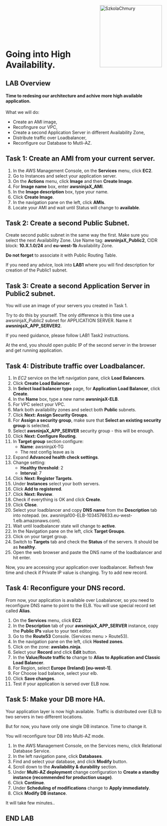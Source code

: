 <img src="https://szkolachmury.pl/wp-content/themes/Szkola_Chmury/img/logo.png" alt="SzkolaChmury" width="200" align="right">
<br><br>
<br><br>
<br><br>

# Going into High Availability.

## LAB Overview

#### Time to redesing our architecture and achive more high available application.

What we will do:
* Create an AMI image,
* Recofingure our VPC,
* Create a second Application Server in different Availability Zone,
* Distribute traffic over Loadbalancer,
* Reconfigure our Database to Mutli-AZ.

## Task 1: Create an AMI from your current server.

1. In the AWS Management Console, on the **Services** menu, click **EC2**.
2. Go to Instances and select your application server.
3. On the **Actions** menu, click **Image** and then **Create Image**. 
4. For **Image name** box, enter **awsninjaX_AMI**. 
5. In the **Image description** box, type your name. 
6. Click **Create Image**. 
7. In the navigation pane on the left, click **AMIs**. 
8. Locate your AMI and wait until Status will change to **available**. 

## Task 2:  Create a second Public Subnet.

Create second public subnet in the same way the first. Make sure you select the next Availability Zone. Use Name tag: **awsninjaX_Public2**, CIDR block: **10.X.1.0/24** and **eu-west-1b** Availability Zone.

**Do not forget** to associate it with Public Routing Table.

If you need any advice, look into **LAB1** where you will find description for creation of the Public1 subnet.

## Task 3: Create a second Application Server in Public2 subnet.

You will use an image of your servers you created in Task 1.

Try to do this by yourself. The only difference is this time use a awsninjaX_Public2 subnet for APPLICATION SERVER. 
Name it **awsninjaX_APP_SERVER2**. 

If you need guidance, please follow LAB1 Task2 instructions.

At the end, you should open public IP of the second server in the browser and get running application.

## Task 4: Distribute traffic over Loadbalancer.

1. In *EC2* service on the left navigation pane, click **Load Balancers**. 
2. Click **Create Load Balancer**. 
3. In **Select load balancer type** page, for **Application Load Balancer**, click **Create**.
4. In the **Name** box, type a new name **awsninjaX-ELB**.
5. For VPC select your VPC.
6. Mark both availability zones and select both **Public** subnets.
7. Click **Next: Assign Security Groups**.
8. For **Assign a security group**, make sure that **Select an existing security group** is selected. 
9. Select **awsninjaX_APP_SERVER** security group - this will be enough.
10. Click **Next: Configure Routing**.
11. In **Target group** section configure:
    * **Name**: awsninjaX-TG
    * The rest config leave as is
12. Expand **Advanced health check settings**.
13. Change setting:
    * **Healthy threshold**: 2
    * **Interval**: 7
14. Click **Next: Register Targets**.
15. Under **Instances** select your both servers.
16. Click **Add to registered**.
17. Click **Next: Review**.
18. Check if everything is OK and click **Create**.
19. Click **Close**.
20. Select your loadblancer and copy **DNS name** from the **Description** tab into notepad. (ex. awsninja100-ELB-1034576633.eu-west-1.elb.amazonaws.com).
21. Wait until loadbalancer state will change to **active**.
22. In the Navigation pane on the left, click **Target Groups**.
23. Click on your target group.
24. Switch to **Targets** tab and check the **Status** of the servers. It should be as **healthy**.
25. Open the web browser and paste the DNS name of the loadbalancer and hit enter.

Now, you are accessing your application over loadbalancer. Refresh few time and check if Private IP value is changing.
Try to add new record.

## Task 4: Reconfigure your DNS record.

From now, your application is available over Loabalancer, so you need to reconfigure DNS name to point to the ELB. You will use special record set called **Alias**.

1. On the **Services** menu, click **EC2**.
2. In the **Description** tab of your **awsninjaX_APP_SERVER** instance, copy the **Public IPs** value to your text editor.
3. Go to the **Route53** Console. (Services menu > Route53).
4. In the navigation pane on the left, click **Hosted zones**.
5. Click on the zone: **awslabs.ninja**.
6. Select your **Record** and click **Edit** button.
7. In the **Value/Route traffic to** change to **Alias to Application and Classic Load Balancer**.
8. For Region, select **Europe (Ireland) [eu-west-1]**.
9. For Choose load balance, select your elb.
10. Click **Save changes**.
11. Test if your application is served over ELB now.

## Task 5: Make your DB more HA.

Your application layer is now high available. Traffic is distributed over ELB to two servers in two different locations.

But for now, you have only one single DB instance. Time to change it.

You will reconfigure tour DB into Multi-AZ mode.

1. In the AWS Management Console, on the Services menu, click Relational Database Service.
2. In the left navigation pane, click **Databases**.
3. Find and select your database, and click **Modify** button.
4. Scroll down to the **Availability & durability** section.
5. Under **Multi-AZ deployment** change configuration to **Create a standby instance (recommended for production usage)**.
6. Click **Continue**.
7. Under **Scheduling of modifications** change to **Apply immediately**.
8. Click **Modify DB instance**.

It will take few minutes..

## END LAB